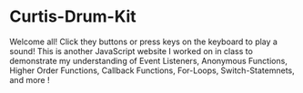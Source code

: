 # Curtis-Drum-Kit
Welcome all! Click they buttons or press keys on the keyboard to play a sound! This is another JavaScript website I worked on in class to demonstrate my understanding of Event Listeners, Anonymous Functions, Higher Order Functions, Callback Functions, For-Loops, Switch-Statemnets, and more ! 
